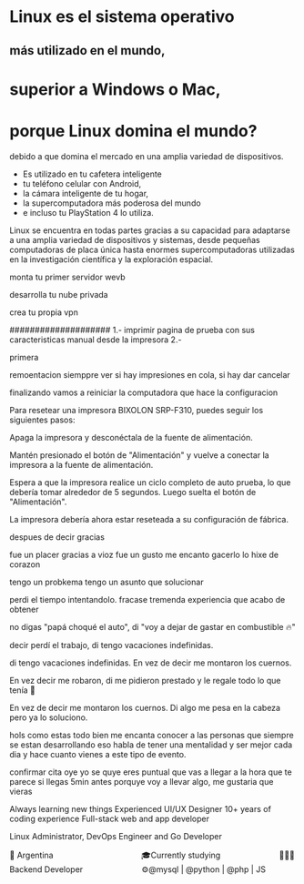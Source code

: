 
# Linux es el sistema operativo
## más utilizado en el mundo,
# superior a Windows o Mac,

# porque Linux domina el mundo?

debido a que domina el mercado en una amplia variedad de dispositivos.
* Es utilizado en tu cafetera inteligente
* tu teléfono celular con Android,
* la cámara inteligente de tu hogar,
* la supercomputadora más poderosa del mundo
* e incluso tu PlayStation 4 lo utiliza.

 Linux se encuentra en todas partes gracias a su capacidad para adaptarse a una amplia variedad de dispositivos y sistemas, desde pequeñas computadoras de placa única hasta enormes supercomputadoras utilizadas en la investigación científica y la exploración espacial.







monta tu primer servidor wevb

desarrolla tu nube privada

crea tu propia vpn

####################
1.- imprimir pagina de prueba con sus caracteristicas manual desde la impresora
2.-


primera


remoentacion siemppre ver si hay impresiones en cola, si hay dar cancelar


finalizando vamos a reiniciar la computadora que hace la configuracion



Para resetear una impresora BIXOLON SRP-F310, puedes seguir los siguientes pasos:

Apaga la impresora y desconéctala de la fuente de alimentación.

Mantén presionado el botón de "Alimentación" y vuelve a conectar la impresora a la fuente de alimentación.

Espera a que la impresora realice un ciclo completo de auto prueba, lo que debería tomar alrededor de 5 segundos. Luego suelta el botón de "Alimentación".

La impresora debería ahora estar reseteada a su configuración de fábrica.




despues de decir gracias

fue un placer
gracias a vioz
fue un gusto
me encanto gacerlo
lo hixe de corazon


tengo un probkema
tengo un asunto que solucionar

perdi el tiempo intentandolo. fracase
tremenda experiencia que acabo de obtener


no digas "papá choqué el auto", di "voy a dejar de gastar en combustible 🔥"

 decir perdí el trabajo, di tengo vacaciones indefinidas.

di tengo vacaciones indefinidas. En vez de decir me montaron los cuernos.

En vez decir me robaron, di me pidieron prestado y le regale todo lo que tenía 🤔

En vez de decir me montaron los cuernos. Di algo me pesa en la cabeza pero ya lo soluciono.


hols como estas todo bien
me encanta conocer a las personas que siempre se estan desarrollando
eso habla de tener una mentalidad y ser mejor cada dia
y hace cuanto vienes a este tipo de evento.

confirmar cita
oye yo se quye eres puntual que vas a llegar a la hora
que te parece si llegas 5min antes
porquye voy a llevar algo, me gustaria que vieras




Always learning new things
Experienced UI/UX Designer
10+ years of coding experience
Full-stack web and app developer


Linux Administrator, DevOps Engineer and Go Developer

📍 Argentinaㅤㅤㅤㅤㅤㅤㅤㅤㅤㅤㅤㅤ🎓Currently studyingㅤㅤㅤㅤㅤㅤㅤㅤ👩🏻‍💻Backend Developerㅤㅤㅤㅤㅤㅤㅤㅤ⚙️@mysql | @python | @php | JS
